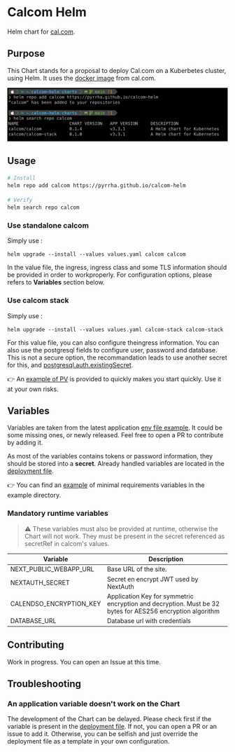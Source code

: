 # Calcom Helm

Helm chart for [cal.com](https://github.com/calcom/cal.com).

## Purpose

This Chart stands for a proposal to deploy Cal.com on a Kuberbetes cluster, using Helm. It uses the [docker image](https://github.com/calcom/docker) from cal.com.

![Terminal install](.attachments/term_install.png)

## Usage

```sh
# Install
helm repo add calcom https://pyrrha.github.io/calcom-helm

# Verify
helm search repo calcom
```

### Use standalone calcom

Simply use :

```
helm upgrade --install --values values.yaml calcom calcom
```

In the value file, the ingress, ingress class and some TLS information should be provided in order to workproperly. For configuration options, please refers to **Variables** section below.

### Use calcom stack

Simply use :

```
helm upgrade --install --values values.yaml calcom-stack calcom-stack
```

For this value file, you can also configure theingress information. You can also use the postgresql fields to configure user, password and database. This is not a secure option, the recommandation leads to use another secret for this, and [postgresql.auth.existingSecret](https://github.com/bitnami/charts/blob/main/bitnami/postgresql/values.yaml).

👉 An [example of PV](https://github.com/Pyrrha/calcom-helm/blob/main/examples/pv.yaml) is provided to quickly makes you start quickly. Use it at your own risks.

## Variables

Variables are taken from the latest application [env file example](https://github.com/calcom/cal.com/blob/main/.env.example). It could be some missing ones, or newly released. Feel free to open a PR to contribute by adding it.

As most of the variables contains tokens or password information, they should be stored into a **secret**. Already handled variables are located in the [deployment file](https://github.com/Pyrrha/calcom-helm/blob/main/charts/calcom/templates/deployment.yaml).

👉 You can find an [example](https://github.com/Pyrrha/calcom-helm/blob/main/examples/secret.yaml) of minimal requirements variables in the example directory.

### Mandatory runtime variables

> ⚠️ These variables must also be provided at runtime, otherwise the Chart will not work.
> They must be present in the secret referenced as secretRef in calcom's values.

| Variable | Description |
| --- | --- |
| NEXT_PUBLIC_WEBAPP_URL | Base URL of the site. |
| NEXTAUTH_SECRET | Secret en encrypt JWT used by NextAuth |
| CALENDSO_ENCRYPTION_KEY | Application Key for symmetric encryption and decryption. Must be 32 bytes for AES256 encryption algorithm |
| DATABASE_URL | Database url with credentials |

## Contributing

Work in progress. You can open an Issue at this time.

## Troubleshooting

### An application variable doesn't work on the Chart

The development of the Chart can be delayed. Please check first if the variable is present in the [deployment file](https://github.com/Pyrrha/calcom-helm/blob/main/charts/calcom/templates/deployment.yaml). If not, you can open a PR or an issue to add it. Otherwise, you can be selfish and just  override the deployment file as a template in your own configuration.